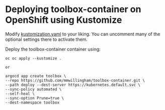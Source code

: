 # Deploying toolbox-container on OpenShift using Kustomize

Modify [kustomization.yaml](kustomization.yaml) to your liking. You can uncomment many of the optional settings there to activate them.

Deploy the toolbox-container container using:

```
oc oc apply --kustomize .

or

argocd app create toolbox \
--repo https://github.com/mmwillingham/toolbox-container.git \
--path deploy --dest-server https://kubernetes.default.svc \
--sync-policy automated \
--self-heal \
--sync-option Prune=true \
--dest-namespace toolbox

```
